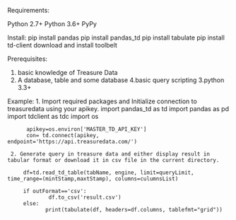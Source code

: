 Requirements:

Python 2.7+
Python 3.6+
PyPy

Install:
pip install pandas
pip install pandas_td
pip install tabulate
pip install td-client
download and install toolbelt


Prerequisites:
  1. basic knowledge of Treasure Data
  2. A database, table and some database
  4.basic query scripting
  3.python 3.3+

Example:
     1. Import required packages and Initialize connection to treasuredata using your apikey.
          import pandas_td as td
          import pandas as pd
          import tdclient as tdc
          import os

          apikey=os.environ['MASTER_TD_API_KEY']
          con= td.connect(apikey, endpoint='https://api.treasuredata.com/')

     2. Generate query in treasure data and either display result in tabular format or download it in csv file in the current directory.

         df=td.read_td_table(tabName, engine, limit=queryLimit, time_range=(mintStamp,maxtStamp), columns=culumnsList)

         if outFormat=='csv':
                 df.to_csv('result.csv')
         else:
                print(tabulate(df, headers=df.columns, tablefmt="grid"))

